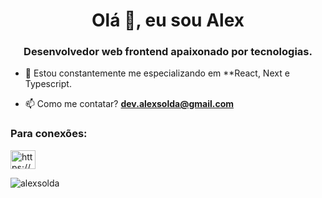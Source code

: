 <h1 align="center">Olá 👋, eu sou Alex</h1>
<h3 align="center">Desenvolvedor web frontend apaixonado por tecnologias.</h3>

- 🌱 Estou constantemente me especializando em **React, Next e Typescript.

- 📫 Como me contatar? **dev.alexsolda@gmail.com**

<h3 align="left">Para conexões:</h3>
<p align="left"><a href="https://linkedin.com/in/https://www.linkedin.com/in/alexsolda/" target="blank"><img align="center" src="https://raw.githubusercontent.com/rahuldkjain/github-profile-readme-generator/neutral-icons/src/images/icons/Social/linked-in-alt.svg" alt="https://www.linkedin.com/in/alexsolda/" height="30" width="40" /></a>
</p>


<p><img align="center" src="https://github-readme-stats.vercel.app/api/top-langs?username=alexsolda&show_icons=true&locale=en&layout=compact" alt="alexsolda" /></p>
